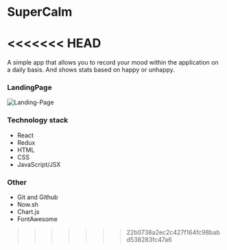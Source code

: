 # SuperCalm
<<<<<<< HEAD
=======
A simple app that allows you to record your mood within the application on a daily basis. And shows stats based on happy or unhappy.
### LandingPage
![Landing-Page](./readme/landing.png)
### Technology stack
- React
- Redux
- HTML
- CSS
- JavaScript/JSX
### Other
- Git and Github
- Now.sh
- Chart.js
- FontAwesome
>>>>>>> 22b0738a2ec2c427f164fc98babd538283fc47a6
